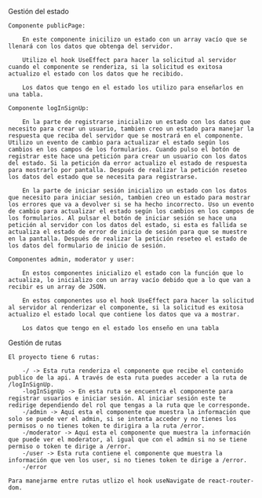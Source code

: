 Gestión del estado

    Componente publicPage:

        En este componente inicilizo un estado con un array vacío que se llenará con los datos que obtenga del servidor. 

        Utilizo el hook UseEffect para hacer la solicitud al servidor cuando el componente se renderiza, si la solicitud es exitosa actualizo el estado con los datos que he recibido.

        Los datos que tengo en el estado los utilizo para enseñarlos en una tabla.

    Componente logInSignUp:

        En la parte de registrarse inicializo un estado con los datos que necesito para crear un usuario, tambien creo un estado para manejar la respuesta que reciba del servidor que se mostrará en el componente. Utilizo un evento de cambio para actualizar el estado según los cambios en los campos de los formularios. Cuando pulso el botón de registrar este hace una petición para crear un usuario con los datos del estado. Si la petición da error actualizo el estado de respuesta para mostrarlo por pantalla. Después de realizar la petición reseteo los datos del estado que se necesita para registrarse. 

        En la parte de iniciar sesión inicializo un estado con los datos que necesito para iniciar sesión, tambien creo un estado para mostrar los errores que va a devolver si se ha hecho incorrecto. Uso un evento de cambio para actualizar el estado según los cambios en los campos de los formularios. Al pulsar el botón de iniciar sesión se hace una petición al servidor con los datos del estado, si esta es fallida se actualiza el estado de error de inicio de sesión para que se muestre en la pantalla. Después de realizar la petición reseteo el estado de los datos del formulario de inicio de sesión.

    Componentes admin, moderator y user:

        En estos componentes inicializo el estado con la función que lo actualiza, lo inicializo con un array vacío debido que a lo que van a recibir es un array de JSON.

        En estos componentes uso el hook UseEffect para hacer la solicitud al servidor al renderizar el componente, si la solicitud es exitosa actualizo el estado local que contiene los datos que va a mostrar.

        Los datos que tengo en el estado los enseño en una tabla
    

Gestión de rutas

    El proyecto tiene 6 rutas:

        -/ -> Esta ruta renderiza el componente que recibe el contenido publico de la api. A través de esta ruta puedes acceder a la ruta de /logInSignUp. 
        -logInSignUp -> En esta ruta se encuentra el componente para registrar usuarios e iniciar sesión. Al iniciar sesión este te redirige dependiendo del rol que tengas a la ruta que le corresponde.
        -/admin -> Aquí esta el componente que muestra la información que solo se puede ver el admin, si se intenta acceder y no tienes los permisos o no tienes token te dirigira a la ruta /error.
        -/moderator -> Aquí esta el componente que muestra la información que puede ver el moderator, al igual que con el admin si no se tiene permiso o token te dirige a /error.
        -/user -> Esta ruta contiene el componente que muestra la información que ven los user, si no tienes token te dirige a /error.
        -/error

    Para manejarme entre rutas utlizo el hook useNavigate de react-router-dom.
        
